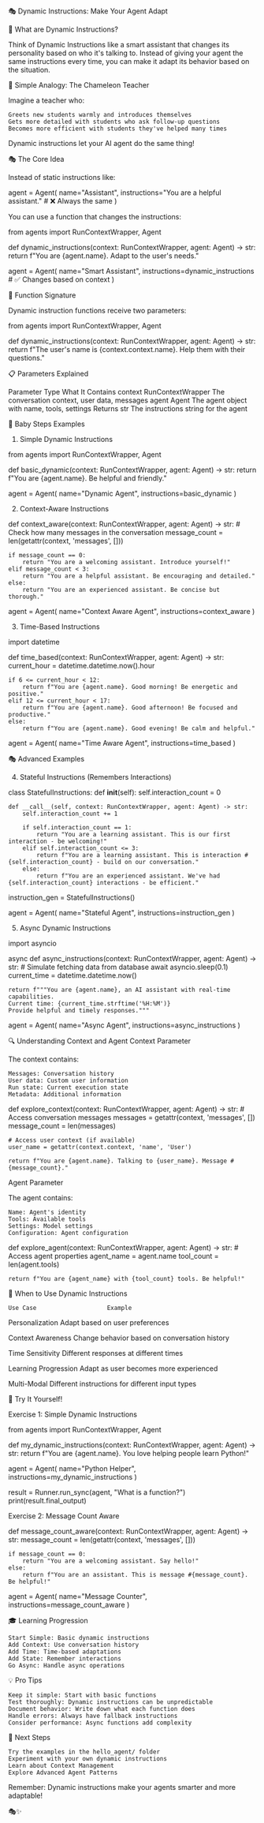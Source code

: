 🎭 Dynamic Instructions: Make Your Agent Adapt

🎯 What are Dynamic Instructions?

Think of Dynamic Instructions like a smart assistant that changes its personality based on who it's talking to. Instead of giving your agent the same instructions every time, you can make it adapt its behavior based on the situation.

🧒 Simple Analogy: The Chameleon Teacher

Imagine a teacher who:

    Greets new students warmly and introduces themselves
    Gets more detailed with students who ask follow-up questions
    Becomes more efficient with students they've helped many times

Dynamic instructions let your AI agent do the same thing!

🎭 The Core Idea

Instead of static instructions like:

agent = Agent(
    name="Assistant",
    instructions="You are a helpful assistant."  # ❌ Always the same
)

You can use a function that changes the instructions:

from agents import RunContextWrapper, Agent

def dynamic_instructions(context: RunContextWrapper, agent: Agent) -> str:
    return f"You are {agent.name}. Adapt to the user's needs."

agent = Agent(
    name="Smart Assistant",
    instructions=dynamic_instructions  # ✅ Changes based on context
)

🔧 Function Signature

Dynamic instruction functions receive two parameters:

from agents import RunContextWrapper, Agent

def dynamic_instructions(context: RunContextWrapper, agent: Agent) -> str:
    return f"The user's name is {context.context.name}. Help them with their questions."

📋 Parameters Explained

Parameter 	Type 	What It Contains
context 	RunContextWrapper 	The conversation context, user data, messages
agent 	Agent 	The agent object with name, tools, settings
Returns 	str 	The instructions string for the agent

🎯 Baby Steps Examples

1. Simple Dynamic Instructions

from agents import RunContextWrapper, Agent

def basic_dynamic(context: RunContextWrapper, agent: Agent) -> str:
    return f"You are {agent.name}. Be helpful and friendly."

agent = Agent(
    name="Dynamic Agent",
    instructions=basic_dynamic
)

2. Context-Aware Instructions

def context_aware(context: RunContextWrapper, agent: Agent) -> str:
    # Check how many messages in the conversation
    message_count = len(getattr(context, 'messages', []))
    
    if message_count == 0:
        return "You are a welcoming assistant. Introduce yourself!"
    elif message_count < 3:
        return "You are a helpful assistant. Be encouraging and detailed."
    else:
        return "You are an experienced assistant. Be concise but thorough."

agent = Agent(
    name="Context Aware Agent", 
    instructions=context_aware
)

3. Time-Based Instructions

import datetime

def time_based(context: RunContextWrapper, agent: Agent) -> str:
    current_hour = datetime.datetime.now().hour
    
    if 6 <= current_hour < 12:
        return f"You are {agent.name}. Good morning! Be energetic and positive."
    elif 12 <= current_hour < 17:
        return f"You are {agent.name}. Good afternoon! Be focused and productive."
    else:
        return f"You are {agent.name}. Good evening! Be calm and helpful."

agent = Agent(
    name="Time Aware Agent",
    instructions=time_based
)

🎭 Advanced Examples

4. Stateful Instructions (Remembers Interactions)

class StatefulInstructions:
    def __init__(self):
        self.interaction_count = 0
    
    def __call__(self, context: RunContextWrapper, agent: Agent) -> str:
        self.interaction_count += 1
        
        if self.interaction_count == 1:
            return "You are a learning assistant. This is our first interaction - be welcoming!"
        elif self.interaction_count <= 3:
            return f"You are a learning assistant. This is interaction #{self.interaction_count} - build on our conversation."
        else:
            return f"You are an experienced assistant. We've had {self.interaction_count} interactions - be efficient."

instruction_gen = StatefulInstructions()

agent = Agent(
    name="Stateful Agent",
    instructions=instruction_gen
)

5. Async Dynamic Instructions

import asyncio

async def async_instructions(context: RunContextWrapper, agent: Agent) -> str:
    # Simulate fetching data from database
    await asyncio.sleep(0.1)
    current_time = datetime.datetime.now()
    
    return f"""You are {agent.name}, an AI assistant with real-time capabilities.
    Current time: {current_time.strftime('%H:%M')}
    Provide helpful and timely responses."""

agent = Agent(
    name="Async Agent",
    instructions=async_instructions
)

🔍 Understanding Context and Agent
Context Parameter

The context contains:

    Messages: Conversation history
    User data: Custom user information
    Run state: Current execution state
    Metadata: Additional information

def explore_context(context: RunContextWrapper, agent: Agent) -> str:
    # Access conversation messages
    messages = getattr(context, 'messages', [])
    message_count = len(messages)
    
    # Access user context (if available)
    user_name = getattr(context.context, 'name', 'User')
    
    return f"You are {agent.name}. Talking to {user_name}. Message #{message_count}."

Agent Parameter

The agent contains:

    Name: Agent's identity
    Tools: Available tools
    Settings: Model settings
    Configuration: Agent configuration

def explore_agent(context: RunContextWrapper, agent: Agent) -> str:
    # Access agent properties
    agent_name = agent.name
    tool_count = len(agent.tools)
    
    return f"You are {agent_name} with {tool_count} tools. Be helpful!"

🎯 When to Use Dynamic Instructions

    Use Case 	                Example

Personalization
                        Adapt based on user preferences

Context Awareness
                        Change behavior based on conversation history

Time Sensitivity
                        Different responses at different times

Learning Progression
                        Adapt as user becomes more experienced

Multi-Modal
                        Different instructions for different input types

🧪 Try It Yourself!

Exercise 1: Simple Dynamic Instructions

from agents import RunContextWrapper, Agent

def my_dynamic_instructions(context: RunContextWrapper, agent: Agent) -> str:
    return f"You are {agent.name}. You love helping people learn Python!"

agent = Agent(
    name="Python Helper",
    instructions=my_dynamic_instructions
)

result = Runner.run_sync(agent, "What is a function?")
print(result.final_output)

Exercise 2: Message Count Aware

def message_count_aware(context: RunContextWrapper, agent: Agent) -> str:
    message_count = len(getattr(context, 'messages', []))
    
    if message_count == 0:
        return "You are a welcoming assistant. Say hello!"
    else:
        return f"You are an assistant. This is message #{message_count}. Be helpful!"

agent = Agent(
    name="Message Counter",
    instructions=message_count_aware
)

🎓 Learning Progression

    Start Simple: Basic dynamic instructions
    Add Context: Use conversation history
    Add Time: Time-based adaptations
    Add State: Remember interactions
    Go Async: Handle async operations

💡 Pro Tips

    Keep it simple: Start with basic functions
    Test thoroughly: Dynamic instructions can be unpredictable
    Document behavior: Write down what each function does
    Handle errors: Always have fallback instructions
    Consider performance: Async functions add complexity

🔗 Next Steps

    Try the examples in the hello_agent/ folder
    Experiment with your own dynamic instructions
    Learn about Context Management
    Explore Advanced Agent Patterns

Remember: Dynamic instructions make your agents smarter and more adaptable!

🎭✨
